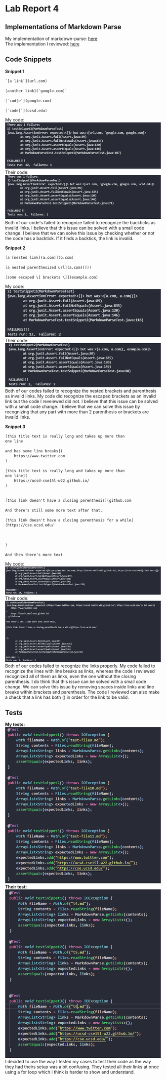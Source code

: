 # Lab Report 4

## Implementations of Markdown Parse
My implementation of markdown-parse: [here](https://github.com/kungryan/CSE15L-TheLunaMoths)  
The implementation I reviewed: [here](https://github.com/yaz067/markdown-parse)  
  
## Code Snippets

**Snippet 1**  
```
`[a link`](url.com)

[another link](`google.com)`

[`cod[e`](google.com)

[`code]`](ucsd.edu)
```  
My code:  
![Image](LR4Wk8Photos/1.PNG)  
Their code:  
![Image](LR4Wk8Photos/2.PNG)  
Both of our code's failed to recognize failed to recognize the backticks as invalid links. I believe that this issue can be solved with a small code change. I believe that we can solve this issue by checking whether or not the code has a backtick. If it finds a backtick, the link is invalid.  
  
**Snippet 2**  
```
[a [nested link](a.com)](b.com)

[a nested parenthesized url](a.com(()))

[some escaped \[ brackets \]](example.com)
```
My code:  
![Image](LR4Wk8Photos/3.PNG)  
Their code:  
![Image](LR4Wk8Photos/4.PNG)  
Both of our codes failed to recognize the nested brackets and parenthesis as invalid links. My code did recognize the escaped brackets as an invalid link but the code I reveiewed did not. I believe that this issue can be solved with a small code change. I believe that we can solve this issue by recognizing that any part with more than 2 parenthesis or brackets are invalid links.  
  
**Snippet 3**
```
[this title text is really long and takes up more than 
one line

and has some line breaks](
    https://www.twitter.com
)

[this title text is really long and takes up more than 
one line](
    https://ucsd-cse15l-w22.github.io/
)


[this link doesn't have a closing parenthesis](github.com

And there's still some more text after that.

[this link doesn't have a closing parenthesis for a while](https://cse.ucsd.edu/



)

And then there's more text
```  
My code:  
![Image](LR4Wk8Photos/6.PNG)  
Their code:  
![Image](LR4Wk8Photos/7.PNG)  
Both of our codes failed to recognize the links properly. My code failed to recognize the lines with line breaks as links, whereas the code I reviewed recognized all of them as links, even the one without the closing parenthesis. I do think that this issue can be solved with a small code change. We can solve this issue by removing spaces inside links and line breaks within brackets and parenthesis. The code I reviewed can also make a check that a link has both () in order for the link to be valid.  
  
## Tests  
**My tests:**  
![Image](LR4Wk8Photos/8.PNG)  
**Their test:**  
![Image](LR4Wk8Photos/9.PNG)  
I decided to use the way I tested my cases to test their code as the way they had theirs setup was a bit confusing. They tested all their links at once using a for loop which I think is harder to show and understand. 